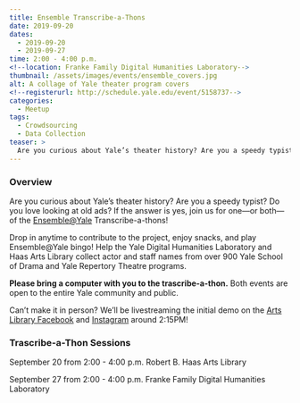 ```yaml
---
title: Ensemble Transcribe-a-Thons
date: 2019-09-20
dates:
  - 2019-09-20
  - 2019-09-27
time: 2:00 - 4:00 p.m.
<!--location: Franke Family Digital Humanities Laboratory-->
thumbnail: /assets/images/events/ensemble_covers.jpg
alt: A collage of Yale theater program covers
<!--registerurl: http://schedule.yale.edu/event/5158737-->
categories:
  - Meetup
tags:
  - Crowdsourcing
  - Data Collection
teaser: >
  Are you curious about Yale’s theater history? Are you a speedy typist? Do you love looking at old ads? If the answer is yes, join us for one—or both—of the Ensemble@Yale Transcribe-a-thons!
---
```


### Overview
Are you curious about Yale’s theater history? Are you a speedy typist? Do you love looking at old ads? If the answer is yes, join us for one—or both—of the <a href='http://ensemble.yale.edu/#/' target='_blank'>Ensemble@Yale</a> Transcribe-a-thons!

Drop in anytime to contribute to the project, enjoy snacks, and play Ensemble@Yale bingo! Help the Yale Digital Humanities Laboratory and Haas Arts Library collect actor and staff names from over 900 Yale School of Drama and Yale Repertory Theatre programs. 

**Please bring a computer with you to the trascribe-a-thon.** Both events are open to the entire Yale community and public. 

Can’t make it in person? We’ll be livestreaming the initial demo on the <a href='https://www.facebook.com/YaleHaasArtsLib/' target='_blank'>Arts Library Facebook</a> and <a href='https://www.instagram.com/haasartslibrary/' target='_blank'>Instagram</a> around 2:15PM! 

### Trascribe-a-Thon Sessions

September 20 from 2:00 - 4:00 p.m.
Robert B. Haas Arts Library  

September 27 from 2:00 - 4:00 p.m.
Franke Family Digital Humanities Laboratory